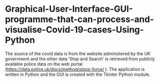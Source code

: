 # Graphical-User-Interface-GUI-programme-that-can-process-and-visualise-Covid-19-cases-Using-Python
The source of the covid data is from the website administered by the UK government and the other data ‘Stop and Search’ is retrieved from publicly available police data on the web portal (https://data.police.uk/docs/method/stops-force/ ). The application is written in Python and the GUI is created with the Tkinter Python module.
